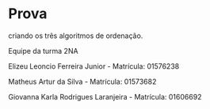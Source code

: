 # Prova
criando os três algoritmos de ordenação.

Equipe da turma 2NA

Elizeu Leoncio Ferreira Junior - Matrícula: 01576238

Matheus Artur da Silva - Matrícula: 01573682

Giovanna Karla Rodrigues Laranjeira - Matrícula: 01606692
